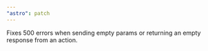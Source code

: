 ```yaml
---
"astro": patch
---
```


Fixes 500 errors when sending empty params or returning an empty response from an action.
